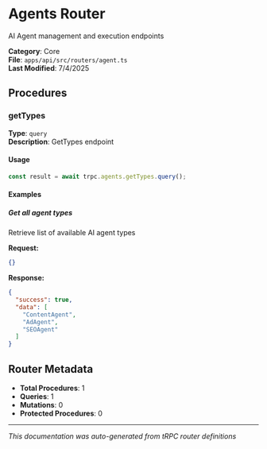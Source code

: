 # Agents Router

AI Agent management and execution endpoints

**Category**: Core  
**File**: `apps/api/src/routers/agent.ts`  
**Last Modified**: 7/4/2025

## Procedures

### getTypes

**Type**: `query`  
**Description**: GetTypes endpoint



#### Usage

```typescript
const result = await trpc.agents.getTypes.query();
```



#### Examples

##### Get all agent types

Retrieve list of available AI agent types

**Request:**
```json
{}
```

**Response:**
```json
{
  "success": true,
  "data": [
    "ContentAgent",
    "AdAgent",
    "SEOAgent"
  ]
}
```


## Router Metadata

- **Total Procedures**: 1
- **Queries**: 1
- **Mutations**: 0
- **Protected Procedures**: 0

---

*This documentation was auto-generated from tRPC router definitions*
